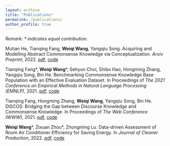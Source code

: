 ```yaml
---
layout: archive
title: "Publications"
permalink: /publications/
author_profile: true
---
```


*Remark: \* indicates equal contribution.*

Mutian He, Tianqing Fang, **Weiqi Wang**, Yangqiu Song. Acquiring and Modelling Abstract Commonsense Knowledge via Conceptualization. *Arxiv Preprint*, 2022. [pdf](https://arxiv.org/pdf/2206.01532.pdf), [code](https://github.com/HKUST-KnowComp/atomic-conceptualization)

Tianqing Fang\*, **Weiqi Wang**\*, Sehyun Choi, Shibo Hao, Hongming Zhang, Yangqiu Song, Bin He. Benchmarking Commonsense Knowledge Base Population with an Effective Evaluation Dataset. In Proceedings of *The 2021 Conference on Empirical Methods in Natural Language Processing (EMNLP)*, 2021. [pdf](https://aclanthology.org/2021.emnlp-main.705.pdf), [code](https://github.com/HKUST-KnowComp/CSKB-Population)

Tianqing Fang, Hongming Zhang, **Weiqi Wang**, Yangqiu Song, Bin He. DISCOS: Bridging the Gap between Discourse Knowledge and Commonsense Knowledge. In Proceedings of *The Web Conference (WWW)*, 2021. [pdf](https://arxiv.org/pdf/2101.00154.pdf), [code](https://github.com/HKUST-KnowComp/DISCOS-commonsense)

**Weiqi Wang**\*, Zixuan Zhou\*, Zhongming Lu. Data-driven Assessment of Room Air Conditioner Efficiency for Saving Energy. In *Journal of Cleaner Production*, 2022. [pdf](https://doi.org/10.1016/j.jclepro.2022.130615), [code](https://github.com/MighTy-Weaver/Inefficient-AC-detection)